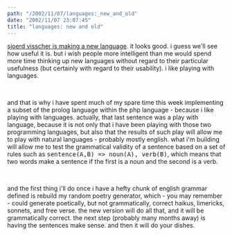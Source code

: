 ```yaml
---
path: "/2002/11/07/languages:_new_and_old" 
date: "2002/11/07 23:07:45" 
title: "languages: new and old" 
---
```

<p><a href="http://w3future.com/weblog/2002/11/07.html#a139">sjoerd visscher is making a new language</a>. it looks good. i guess we'll see how useful it is. but i wish people more intelligent than me would spend more time thinking up new languages without regard to their particular usefulness (but certainly with regard to their usability). i like playing with languages.</p><br><p>and that is why i have spent much of my spare time this week implementing a subset of the prolog language within the php language - because i like playing with languages. actually, that last sentence was a play with language, because it is not only that i have been playing with those two programming languages, but also that the results of such play will allow me to play with natural languages - probably mostly english. what i'm building will allow me to test the grammatical validity of a sentence based on a set of rules such as <tt>sentence(A,B) => noun(A), verb(B)</tt>, which means that two words make a sentence if the first is a noun and the second is a verb.</p><br><p>and the first thing i'll do once i have a hefty chunk of english grammar defined is rebuild my random poetry generator, which - you may remember - could generate poetically, but not grammatically, correct haikus, limericks, sonnets, and free verse. the new version will do all that, and it will be grammatically correct. the next step (probably many months away) is having the sentences make sense. and then it will do your dishes.</p>